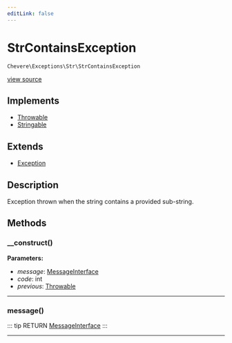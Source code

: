 ```yaml
---
editLink: false
---
```


# StrContainsException

`Chevere\Exceptions\Str\StrContainsException`

[view source](https://github.com/chevere/chevere/blob/master/src/Chevere/Exceptions/Str/StrContainsException.php)

## Implements

- [Throwable](https://www.php.net/manual/class.throwable)
- [Stringable](https://www.php.net/manual/class.stringable)

## Extends

- [Exception](../Core/Exception.md)

## Description

Exception thrown when the string contains a provided sub-string.

## Methods

### __construct()

**Parameters:**

- *message*: [MessageInterface](../../Interfaces/Message/MessageInterface.md)
- *code*: int
- *previous*: [Throwable](https://www.php.net/manual/class.throwable)

---

### message()

::: tip RETURN
[MessageInterface](../../Interfaces/Message/MessageInterface.md)
:::

---
